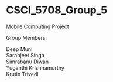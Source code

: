 # CSCI_5708_Group_5

Mobile Computing Project

Group Members:

Deep Muni<br>
Sarabjeet Singh<br>
Simrabanu Diwan<br>
Yuganthi Krishnamurthy<br>
Krutin Trivedi<br>